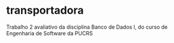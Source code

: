 # transportadora
Trabalho 2 avaliativo da disciplina Banco de Dados I, do curso de Engenharia de Software da PUCRS
